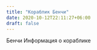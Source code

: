 ```yaml
---
title: "Кораблик Бенчи"
date: 2020-10-12T22:11:27+06:00
draft: false
---
```


Бенчи
Информация о кораблике

